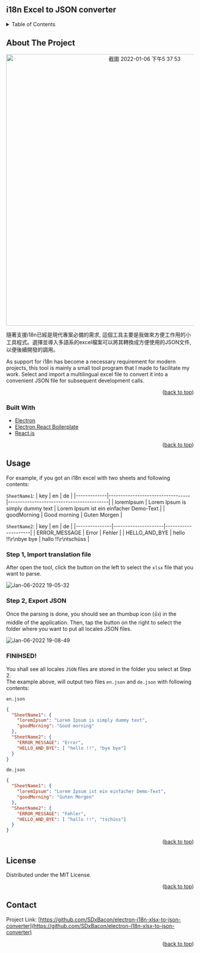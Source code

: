 <div id="top"></div>

## i18n Excel to JSON converter

<!-- TABLE OF CONTENTS -->
<details>
  <summary>Table of Contents</summary>
  <ol>
    <li>
      <a href="#about-the-project">About The Project</a>
      <ul>
        <li><a href="#built-with">Built With</a></li>
      </ul>
    </li>
    <li><a href="#usage">Usage</a></li>
    <li><a href="#license">License</a></li>
    <li><a href="#contact">Contact</a></li>
  </ol>
</details>



<!-- ABOUT THE PROJECT -->
## About The Project

<p align="center">
  <img width="728" alt="截圖 2022-01-06 下午5 37 53" src="https://user-images.githubusercontent.com/10906745/148363161-39a3feb2-ec0e-4956-86ab-68f730a4796f.png">
</p>

隨著支援i18n已經是現代專案必備的需求, 這個工具主要是我做來方便工作用的小工具程式。選擇並導入多語系的excel檔案可以將其轉換成方便使用的JSON文件, 以便後續開發的調用。

As support for i18n has become a necessary requirement for modern projects, this tool is mainly a small tool program that I made to facilitate my work. Select and import a multilingual excel file to convert it into a convenient JSON file for subsequent development calls.


<p align="right">(<a href="#top">back to top</a>)</p>


<!-- ABOUT THE PROJECT -> Built With -->
### Built With

* [Electron](https://www.electronjs.org/)
* [Electron React Boilerplate](https://github.com/electron-react-boilerplate/electron-react-boilerplate)
* [React.js](https://reactjs.org/)

<p align="right">(<a href="#top">back to top</a>)</p>


<!-- USAGE EXAMPLES -->
## Usage

For example, if you got an i18n excel with two sheets and following contents:  

`SheetName1`:
| key         | en                               | de                                       |
|-------------|----------------------------------|------------------------------------------|
| loremIpsum  | Lorem Ipsum is simply dummy text | Lorem Ipsum ist ein einfacher Demo-Text  |
| goodMorning | Good morning                     | Guten Morgen                             |

`SheetName2`:
| key           | en                  | de                  |
|---------------|---------------------|---------------------|
| ERROR_MESSAGE | Error               | Fehler              |
| HELLO_AND_BYE | hello !!\r\nbye bye | hallo !!\r\ntschüss |


### Step 1, Import translation file   
After open the tool, click the button on the left to select the `xlsx` file that you want to parse.

![Jan-06-2022 19-05-32](https://user-images.githubusercontent.com/10906745/148373499-362a57ba-4f95-483a-849c-4a615291406c.gif)

### Step 2, Export JSON 
Once the parsing is done, you should see an thumbup icon (👍) in the middle of the application. Then, tap the button on the right to select the folder where you want to put all locales JSON files.

![Jan-06-2022 19-08-49](https://user-images.githubusercontent.com/10906745/148373896-06bf9f58-d7e7-4976-a3dc-6a48d3db3459.gif)

### FINIHSED!

You shall see all locales `JSON` files are stored in the folder you select at Step 2.  
The example above, will output two files `en.json` and `de.json` with following contents:

`en.json`
```json
{
  "SheetName1": {
    "loremIpsum": "Lorem Ipsum is simply dummy text",
    "goodMorning": "Good morning"
  },
  "SheetName2": {
    "ERROR_MESSAGE": "Error",
    "HELLO_AND_BYE": [ "hello !!", "bye bye"]
  }
}
```

`de.json`
```json
{
  "SheetName1": {
    "loremIpsum": "Lorem Ipsum ist ein einfacher Demo-Text",
    "goodMorning": "Guten Morgen"
  },
  "SheetName2": {
    "ERROR_MESSAGE": "Fehler",
    "HELLO_AND_BYE": [ "hallo !!", "tschüss"]
  }
}
```

<p align="right">(<a href="#top">back to top</a>)</p>


<!-- LICENSE -->
## License

Distributed under the MIT License.

<p align="right">(<a href="#top">back to top</a>)</p>


<!-- CONTACT -->
## Contact

Project Link: [https://github.com/SDxBacon/electron-i18n-xlsx-to-json-converter](https://github.com/SDxBacon/electron-i18n-xlsx-to-json-converter)

<p align="right">(<a href="#top">back to top</a>)</p>
